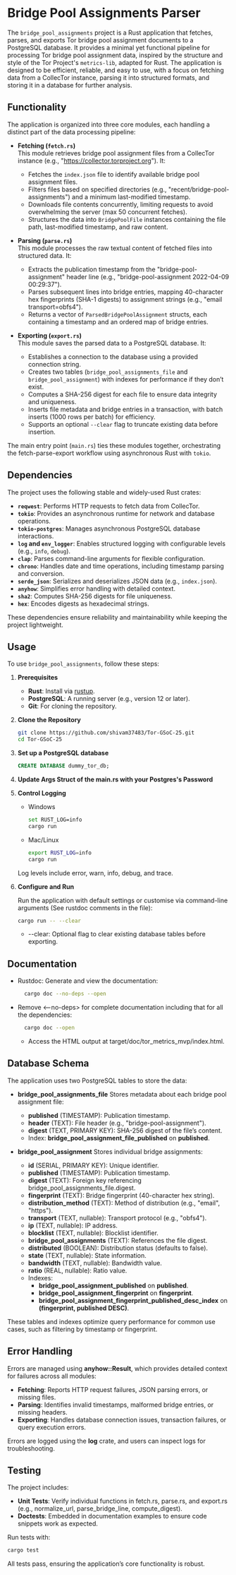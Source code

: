 # Bridge Pool Assignments Parser

The `bridge_pool_assignments` project is a Rust application that fetches, parses, and exports Tor bridge pool assignment documents to a PostgreSQL database. It provides a minimal yet functional pipeline for processing Tor bridge pool assignment data, inspired by the structure and style of the Tor Project's `metrics-lib`, adapted for Rust. The application is designed to be efficient, reliable, and easy to use, with a focus on fetching data from a CollecTor instance, parsing it into structured formats, and storing it in a database for further analysis.


## Functionality

The application is organized into three core modules, each handling a distinct part of the data processing pipeline:

- **Fetching (`fetch.rs`)**  
  This module retrieves bridge pool assignment files from a CollecTor instance (e.g., "https://collector.torproject.org"). It:
  - Fetches the `index.json` file to identify available bridge pool assignment files.
  - Filters files based on specified directories (e.g., "recent/bridge-pool-assignments") and a minimum last-modified timestamp.
  - Downloads file contents concurrently, limiting requests to avoid overwhelming the server (max 50 concurrent fetches).
  - Structures the data into `BridgePoolFile` instances containing the file path, last-modified timestamp, and raw content.

- **Parsing (`parse.rs`)**  
  This module processes the raw textual content of fetched files into structured data. It:
  - Extracts the publication timestamp from the "bridge-pool-assignment" header line (e.g., "bridge-pool-assignment 2022-04-09 00:29:37").
  - Parses subsequent lines into bridge entries, mapping 40-character hex fingerprints (SHA-1 digests) to assignment strings (e.g., "email transport=obfs4").
  - Returns a vector of `ParsedBridgePoolAssignment` structs, each containing a timestamp and an ordered map of bridge entries.

- **Exporting (`export.rs`)**  
  This module saves the parsed data to a PostgreSQL database. It:
  - Establishes a connection to the database using a provided connection string.
  - Creates two tables (`bridge_pool_assignments_file` and `bridge_pool_assignment`) with indexes for performance if they don’t exist.
  - Computes a SHA-256 digest for each file to ensure data integrity and uniqueness.
  - Inserts file metadata and bridge entries in a transaction, with batch inserts (1000 rows per batch) for efficiency.
  - Supports an optional `--clear` flag to truncate existing data before insertion.

The main entry point (`main.rs`) ties these modules together, orchestrating the fetch-parse-export workflow using asynchronous Rust with `tokio`.


## Dependencies

The project uses the following stable and widely-used Rust crates:

- **`reqwest`**: Performs HTTP requests to fetch data from CollecTor.
- **`tokio`**: Provides an asynchronous runtime for network and database operations.
- **`tokio-postgres`**: Manages asynchronous PostgreSQL database interactions.
- **`log` and `env_logger`**: Enables structured logging with configurable levels (e.g., `info`, `debug`).
- **`clap`**: Parses command-line arguments for flexible configuration.
- **`chrono`**: Handles date and time operations, including timestamp parsing and conversion.
- **`serde_json`**: Serializes and deserializes JSON data (e.g., `index.json`).
- **`anyhow`**: Simplifies error handling with detailed context.
- **`sha2`**: Computes SHA-256 digests for file uniqueness.
- **`hex`**: Encodes digests as hexadecimal strings.

These dependencies ensure reliability and maintainability while keeping the project lightweight.


## Usage

To use `bridge_pool_assignments`, follow these steps:

1. **Prerequisites**  
    - **Rust**: Install via [rustup](https://rustup.rs/).
    - **PostgreSQL**: A running server (e.g., version 12 or later).
    - **Git**: For cloning the repository.

2. **Clone the Repository**  
    ```sh
    git clone https://github.com/shivam37483/Tor-GSoC-25.git
    cd Tor-GSoC-25
    ```

3. **Set up a PostgreSQL database**
    ```sql
    CREATE DATABASE dummy_tor_db;
    ```

4. **Update Args Struct of the main.rs with your Postgres's Password**

5. **Control Logging**
    - Windows
      ```sh
      set RUST_LOG=info
      cargo run
      ```

    - Mac/Linux
      ```sh
      export RUST_LOG=info
      cargo run
      ```

    Log levels include error, warn, info, debug, and trace.


6. **Configure and Run**
   
   Run the application with default settings or customise via command-line arguments (See rustdoc comments in the file):

   ```sh
   cargo run -- --clear
   ```

   - --clear: Optional flag to clear existing database tables before exporting.


## Documentation

  - Rustdoc: Generate and view the documentation:
    ```sh
      cargo doc --no-deps --open
    ```

  - Remove <--no-deps> for complete documentation including that for all the dependencies:
    ```sh
      cargo doc --open
    ```

    - Access the HTML output at target/doc/tor_metrics_mvp/index.html.


## Database Schema

The application uses two PostgreSQL tables to store the data:

  - **bridge_pool_assignments_file**
    Stores metadata about each bridge pool assignment file:

      - **published** (TIMESTAMP): Publication timestamp.
      - **header** (TEXT): File header (e.g., "bridge-pool-assignment").
      - **digest** (TEXT, PRIMARY KEY): SHA-256 digest of the file’s content.
      - Index: **bridge_pool_assignment_file_published** on **published**.

  - **bridge_pool_assignment**
    Stores individual bridge assignments:

      - **id** (SERIAL, PRIMARY KEY): Unique identifier.
      - **published** (TIMESTAMP): Publication timestamp.
      - **digest** (TEXT): Foreign key referencing bridge_pool_assignments_file.digest.
      - **fingerprint** (TEXT): Bridge fingerprint (40-character hex string).
      - **distribution_method** (TEXT): Method of distribution (e.g., "email", "https").
      - **transport** (TEXT, nullable): Transport protocol (e.g., "obfs4").
      - **ip** (TEXT, nullable): IP address.
      - **blocklist** (TEXT, nullable): Blocklist identifier.
      - **bridge_pool_assignments** (TEXT): References the file digest.
      - **distributed** (BOOLEAN): Distribution status (defaults to false).
      - **state** (TEXT, nullable): State information.
      - **bandwidth** (TEXT, nullable): Bandwidth value.
      - **ratio** (REAL, nullable): Ratio value.
      - Indexes: 
          - **bridge_pool_assignment_published** on **published**.
          - **bridge_pool_assignment_fingerprint** on **fingerprint**.
          - **bridge_pool_assignment_fingerprint_published_desc_index** on **(fingerprint, published DESC)**.

These tables and indexes optimize query performance for common use cases, such as filtering by timestamp or fingerprint.


## Error Handling

Errors are managed using **anyhow::Result**, which provides detailed context for failures across all modules:
  - **Fetching**: Reports HTTP request failures, JSON parsing errors, or missing files.
  - **Parsing**: Identifies invalid timestamps, malformed bridge entries, or missing headers.
  - **Exporting**: Handles database connection issues, transaction failures, or query execution errors.

Errors are logged using the **log** crate, and users can inspect logs for troubleshooting.


## Testing

The project includes:
  - **Unit Tests**: Verify individual functions in fetch.rs, parse.rs, and export.rs (e.g., normalize_url, parse_bridge_line, compute_digest).
  - **Doctests**: Embedded in documentation examples to ensure code snippets work as expected.

Run tests with:

```sh
cargo test
```

All tests pass, ensuring the application’s core functionality is robust.




